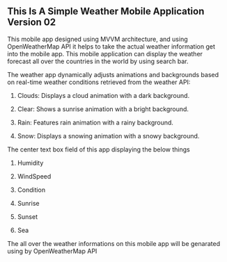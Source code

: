 ## This Is A Simple Weather Mobile Application Version 02

This mobile app designed using MVVM architecture, and using OpenWeatherMap API it helps to take the actual weather information get into the mobile app. This mobile application can display the weather forecast all over the countries in the world by using search bar. 

The weather app dynamically adjusts animations and backgrounds based on real-time weather conditions retrieved from the weather API:

1) Clouds: Displays a cloud animation with a dark background.

2) Clear: Shows a sunrise animation with a bright background.

3) Rain: Features rain animation with a rainy background.

4) Snow: Displays a snowing animation with a snowy background.

The center text box field of this app displaying the below things

1) Humidity
   
2) WindSpeed
   
3) Condition
   
4) Sunrise
   
5) Sunset
    
6) Sea

The all over the weather informations on this mobile app will be genarated using by OpenWeatherMap API

